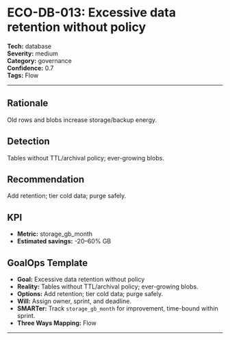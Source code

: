 # ECO-DB-013: Excessive data retention without policy

**Tech:** database  
**Severity:** medium  
**Category:** governance  
**Confidence:** 0.7  
**Tags:** Flow

---

## Rationale
Old rows and blobs increase storage/backup energy.

## Detection
Tables without TTL/archival policy; ever-growing blobs.

## Recommendation
Add retention; tier cold data; purge safely.

## KPI
- **Metric:** storage_gb_month  
- **Estimated savings:** -20–60% GB

## GoalOps Template
- **Goal:** Excessive data retention without policy  
- **Reality:** Tables without TTL/archival policy; ever-growing blobs.  
- **Options:** Add retention; tier cold data; purge safely.  
- **Will:** Assign owner, sprint, and deadline.  
- **SMARTer:** Track `storage_gb_month` for improvement, time-bound within sprint.  
- **Three Ways Mapping:** Flow

---

